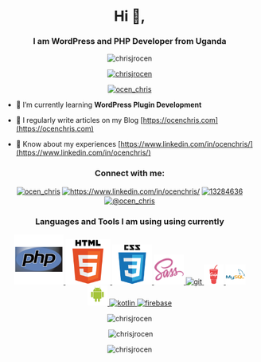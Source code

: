 <h1 align="center">Hi 👋,</h1>
<h3 align="center">I am WordPress and PHP Developer from Uganda</h3>

<p align="center"> <img src="https://komarev.com/ghpvc/?username=chrisjrocen&label=Profile%20views&color=0e75b6&style=flat" alt="chrisjrocen" /> </p>

<p align="center"> <a href="https://github.com/ryo-ma/github-profile-trophy"><img src="https://github-profile-trophy.vercel.app/?username=chrisjrocen" alt="chrisjrocen" /></a> </p>

<p align="center"> <a href="https://twitter.com/ocen_chris" target="blank"><img src="https://img.shields.io/twitter/follow/ocen_chris?logo=twitter&style=for-the-badge" alt="ocen_chris" /></a> </p>

- 🌱 I’m currently learning **WordPress Plugin Development**

- 📝 I regularly write articles on my Blog [https://ocenchris.com](https://ocenchris.com)

- 📄 Know about my experiences [https://www.linkedin.com/in/ocenchris/](https://www.linkedin.com/in/ocenchris/)

<!-- ### Blogs posts -->
<!-- BLOG-POST-LIST:START -->
<!-- BLOG-POST-LIST:END -->

<h3 align="center">Connect with me:</h3>
<p align="center">
<a href="https://twitter.com/ocen_chris" target="blank"><img align="center" src="https://raw.githubusercontent.com/rahuldkjain/github-profile-readme-generator/master/src/images/icons/Social/twitter.svg" alt="ocen_chris" height="30" width="40" /></a>
<a href="https://linkedin.com/in/https://www.linkedin.com/in/ocenchris/" target="blank"><img align="center" src="https://raw.githubusercontent.com/rahuldkjain/github-profile-readme-generator/master/src/images/icons/Social/linked-in-alt.svg" alt="https://www.linkedin.com/in/ocenchris/" height="30" width="40" /></a>
<a href="https://stackoverflow.com/users/13284636" target="blank"><img align="center" src="https://raw.githubusercontent.com/rahuldkjain/github-profile-readme-generator/master/src/images/icons/Social/stack-overflow.svg" alt="13284636" height="30" width="40" /></a>
<a href="https://medium.com/@ocen_chris" target="blank"><img align="center" src="https://raw.githubusercontent.com/rahuldkjain/github-profile-readme-generator/master/src/images/icons/Social/medium.svg" alt="@ocen_chris" height="30" width="40" /></a>
</p>

<h3 align="center">Languages and Tools I am using using currently</h3>

<p align="center"> <a href="https://www.php.net" target="_blank" rel="noreferrer"> <img src="https://raw.githubusercontent.com/devicons/devicon/master/icons/php/php-original.svg" alt="php" width="100" height="100"/> </a> <a href="https://www.w3.org/html/" target="_blank" rel="noreferrer"> <img src="https://raw.githubusercontent.com/devicons/devicon/master/icons/html5/html5-original-wordmark.svg" alt="html5" width="90" height="90"/> </a> <a href="https://www.w3schools.com/css/" target="_blank" rel="noreferrer"> <img src="https://raw.githubusercontent.com/devicons/devicon/master/icons/css3/css3-original-wordmark.svg" alt="css3" width="80" height="80"/> </a> <a href="https://sass-lang.com" target="_blank" rel="noreferrer"> <img src="https://raw.githubusercontent.com/devicons/devicon/master/icons/sass/sass-original.svg" alt="sass" width="60" height="60"/> </a> <a href="https://git-scm.com/" target="_blank" rel="noreferrer"> <img src="https://www.vectorlogo.zone/logos/git-scm/git-scm-icon.svg" alt="git" width="50" height="50"/> </a> <a href="https://gulpjs.com" target="_blank" rel="noreferrer"> <img src="https://raw.githubusercontent.com/devicons/devicon/master/icons/gulp/gulp-plain.svg" alt="gulp" width="40" height="40"/> </a> <a href="https://www.mysql.com/" target="_blank" rel="noreferrer"> <img src="https://raw.githubusercontent.com/devicons/devicon/master/icons/mysql/mysql-original-wordmark.svg" alt="mysql" width="40" height="40"/> </a> <a href="https://developer.android.com" target="_blank" rel="noreferrer"> <img src="https://raw.githubusercontent.com/devicons/devicon/master/icons/android/android-original-wordmark.svg" alt="android" width="40" height="40"/> </a> <a href="https://kotlinlang.org" target="_blank" rel="noreferrer"> <img src="https://www.vectorlogo.zone/logos/kotlinlang/kotlinlang-icon.svg" alt="kotlin" width="40" height="40"/> </a> <a href="https://firebase.google.com/" target="_blank" rel="noreferrer"> <img src="https://www.vectorlogo.zone/logos/firebase/firebase-icon.svg" alt="firebase" width="40" height="40"/> </a>

 </p>
<p align="center"><img src="https://github-readme-stats.vercel.app/api/top-langs?username=chrisjrocen&show_icons=true&locale=en&layout=compact" alt="chrisjrocen" /></p>

<p align="center">&nbsp;<img  src="https://github-readme-stats.vercel.app/api?username=chrisjrocen&show_icons=true&locale=en" alt="chrisjrocen" /></p>

<p align="center"><img src="https://github-readme-streak-stats.herokuapp.com/?user=chrisjrocen&theme=dark" alt="chrisjrocen" /></p>

